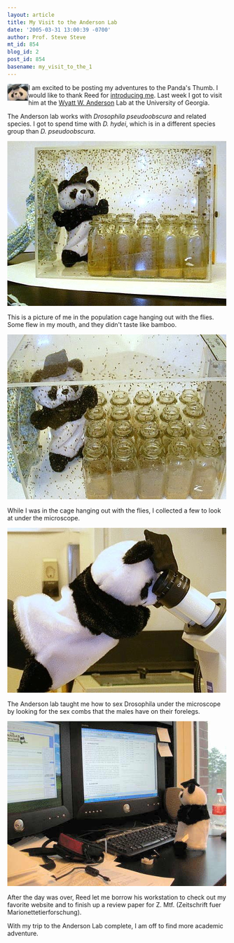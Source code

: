 ```yaml
---
layout: article
title: My Visit to the Anderson Lab
date: '2005-03-31 13:00:39 -0700'
author: Prof. Steve Steve
mt_id: 854
blog_id: 2
post_id: 854
basename: my_visit_to_the_1
---
```

<img src="/uploads/2005/stevesteve_head.jpg" alt="" style="float:left;" />I am excited to be posting my adventures to the Panda's Thumb.  I would like to thank Reed for [introducing me](http://www.pandasthumb.org/pt-archives/000913.html).  Last week I got to visit him at the [Wyatt W. Anderson](http://www.genetics.uga.edu/faculty/bio-Anderson.html) Lab at the University of Georgia.  

The Anderson lab works with _Drosophila pseudoobscura_ and related species.  I got to spend time with _D. hydei_, which is in a different species group than _D. pseudoobscura_.

<img src="/uploads/2005/Qfly1.jpg" alt="" />

This is a picture of me in the population cage hanging out with the flies.  Some flew in my mouth, and they didn't taste like bamboo.  

<img src="/uploads/2005/Qfly2.jpg" alt="" />

While I was in the cage hanging out with the flies, I collected a few to look at under the microscope.

<img src="/uploads/2005/Qmicroscope.jpg" alt="" />

The Anderson lab taught me how to sex Drosophila under the microscope by looking for the sex combs that the males have on their forelegs.

<img src="/uploads/2005/Qworkstation.jpg" alt="" />

After the day was over, Reed let me borrow his workstation to check out my favorite website and to finish up a review paper for Z. Mtf. (Zeitschrift fuer Marionettetierforschung).

With my trip to the Anderson Lab complete, I am off to find more academic adventure.
